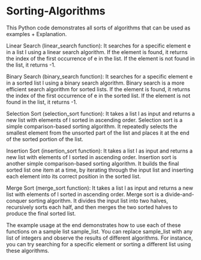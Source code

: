 # Sorting-Algorithms
This Python code demonstrates all sorts of algorithms that can be used as examples + Explanation.

Linear Search (linear_search function):
It searches for a specific element e in a list l using a linear search algorithm. If the element is found, it returns the index of the first occurrence of e in the list. If the element is not found in the list, it returns -1.

Binary Search (binary_search function):
It searches for a specific element e in a sorted list l using a binary search algorithm. Binary search is a more efficient search algorithm for sorted lists. If the element is found, it returns the index of the first occurrence of e in the sorted list. If the element is not found in the list, it returns -1.

Selection Sort (selection_sort function):
It takes a list l as input and returns a new list with elements of l sorted in ascending order. Selection sort is a simple comparison-based sorting algorithm. It repeatedly selects the smallest element from the unsorted part of the list and places it at the end of the sorted portion of the list.

Insertion Sort (insertion_sort function):
It takes a list l as input and returns a new list with elements of l sorted in ascending order. Insertion sort is another simple comparison-based sorting algorithm. It builds the final sorted list one item at a time, by iterating through the input list and inserting each element into its correct position in the sorted list.

Merge Sort (merge_sort function):
It takes a list l as input and returns a new list with elements of l sorted in ascending order. Merge sort is a divide-and-conquer sorting algorithm. It divides the input list into two halves, recursively sorts each half, and then merges the two sorted halves to produce the final sorted list.

The example usage at the end demonstrates how to use each of these functions on a sample list sample_list. You can replace sample_list with any list of integers and observe the results of different algorithms. For instance, you can try searching for a specific element or sorting a different list using these algorithms.

